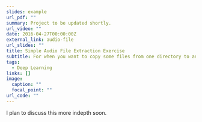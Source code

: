 ```yaml
---
slides: example
url_pdf: ""
summary: Project to be updated shortly.
url_video: ""
date: 2016-04-27T00:00:00Z
external_link: audio-file
url_slides: ""
title: Simple Audio File Extraction Exercise
subtitle: For when you want to copy some files from one directory to another
tags:
  - Deep Learning
links: []
image:
  caption: ""
  focal_point: ""
url_code: ""
---
```

I plan to discuss this more indepth soon.